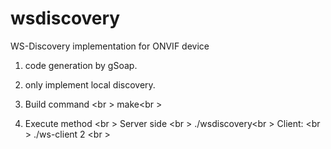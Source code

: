 wsdiscovery
===========

WS-Discovery implementation for ONVIF device

1. code generation by gSoap.

2. only implement local discovery.

3. Build command <br \>
   make<br \>

4. Execute method <br \>
   Server side <br \>
      ./wsdiscovery<br \>
   Client: <br \>
      ./ws-client 2  <br \>

